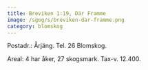 ```yaml
---
title: Breviken 1:19, Där Framme
image: /sgog/s/breviken-dar-framme.png
category: blomskog
---
```


Postadr.: Årjäng. Tel. 26 Blomskog.

Areal: 4 har åker, 27 skogsmark. Tax-v. 12.400.
